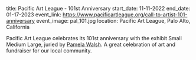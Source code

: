title: Pacific Art League - 101st Anniversary
start_date: 11-11-2022
end_date: 01-17-2023
event_link: https://www.pacificartleague.org/call-to-artist-101-anniversary
event_image: pal_101.jpg 
location: Pacific Art League, Palo Alto, California

Pacific Art League celebrates its 101st anniversary with the exhibit Small Medium Large, juried by [Pamela Walsh](https://pamelawalshgallery.com/). A great celebration of art and fundraiser for our local community.
